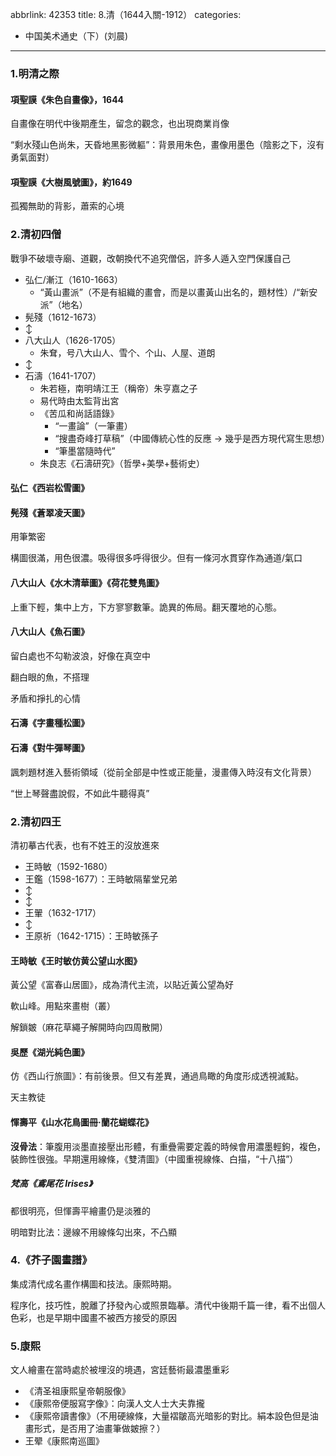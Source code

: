 abbrlink: 42353
title: 8.清（1644入關-1912）
categories:
  - 中国美术通史（下）(刘晨)
---
### 1.明清之際

#### 項聖謨《朱色自畫像》，1644

自畫像在明代中後期產生，留念的觀念，也出現商業肖像

“剩水殘山色尚朱，天昏地黑影微軀”：背景用朱色，畫像用墨色（陰影之下，沒有勇氣面對）

#### 項聖謨《大樹風號圖》，約1649

孤獨無助的背影，蕭索的心境

### 2.清初四僧

戰爭不破壞寺廟、道觀，改朝換代不追究僧侶，許多人遁入空門保護自己

- 弘仁/漸江（1610-1663）
	- “黃山畫派”（不是有組織的畫會，而是以畫黃山出名的，題材性）/“新安派”（地名）
- 髡殘（1612-1673）
- ↕️
- 八大山人（1626-1705）
	- 朱耷，号八大山人、雪个、个山、人屋、道朗
- ↕️
- 石濤（1641-1707）
	- 朱若極，南明靖江王（稱帝）朱亨嘉之子
	- 易代時由太監背出宮
	- 《苦瓜和尚話語錄》
		- “一畫論”（一筆畫）
		- “搜盡奇峰打草稿”（中國傳統心性的反應 → 幾乎是西方現代寫生思想）
		- “筆墨當隨時代”
	- 朱良志《石濤研究》（哲學+美學+藝術史）

#### 弘仁《西岩松雪圖》

#### 髡殘《蒼翠凌天圖》

用筆繁密

構圖很滿，用色很濃。吸得很多呼得很少。但有一條河水貫穿作為通道/氣口

#### 八大山人《水木清華圖》《荷花雙𠒎圖》

上重下輕，集中上方，下方寥寥數筆。詭異的佈局。翻天覆地的心態。

#### 八大山人《魚石圖》

留白處也不勾勒波浪，好像在真空中

翻白眼的魚，不搭理

矛盾和掙扎的心情

#### 石濤《字畫種松圖》

#### 石濤《對牛彈琴圖》

諷刺題材進入藝術領域（從前全部是中性或正能量，漫畫傳入時沒有文化背景）

“世上琴聲盡說假，不如此牛聽得真”

### 2.清初四王

清初摹古代表，也有不姓王的沒放進來

- 王時敏（1592-1680）
- 王鑑（1598-1677）：王時敏隔輩堂兄弟
- ↕️
- ↕️
- 王翬（1632-1717）
- ↕️
- 王原祈（1642-1715）：王時敏孫子

#### 王時敏《王时敏仿黄公望山水图》

黃公望《富春山居圖》，成為清代主流，以貼近黃公望為好

軟山峰。用點來畫樹（叢）

解鎖皴（麻花草繩子解開時向四周散開）

#### 吳歷《湖光純色圖》

仿《西山行旅圖》：有前後景。但又有差異，通過鳥瞰的角度形成透視滅點。

天主教徒

#### 惲壽平《山水花鳥圖冊·蘭花蝴蝶花》

**沒骨法**：筆腹用淡墨直接壓出形體，有重疊需要定義的時候會用濃墨輕鉤，複色，裝飾性很強。早期還用線條，《雙清圖》（中國重視線條、白描，“十八描”）

##### 梵高《鳶尾花 Irises》

都很明亮，但惲壽平繪畫仍是淡雅的

明暗對比法：邊線不用線條勾出來，不凸顯

### 4.《芥子園畫譜》

集成清代成名畫作構圖和技法。康熙時期。

程序化，技巧性，脫離了抒發內心或照景臨摹。清代中後期千篇一律，看不出個人色彩，也是早期中國畫不被西方接受的原因

### 5.康熙

文人繪畫在當時處於被埋沒的境遇，宮廷藝術最濃墨重彩

- 《清圣祖康熙皇帝朝服像》
- 《康熙帝便服寫字像》：向漢人文人士大夫靠攏
- 《康熙帝讀書像》（不用硬線條，大量褶皺高光暗影的對比。絹本設色但是油畫形式，是否用了油畫筆做皴擦？）
- 王翚《康熙南巡圖》